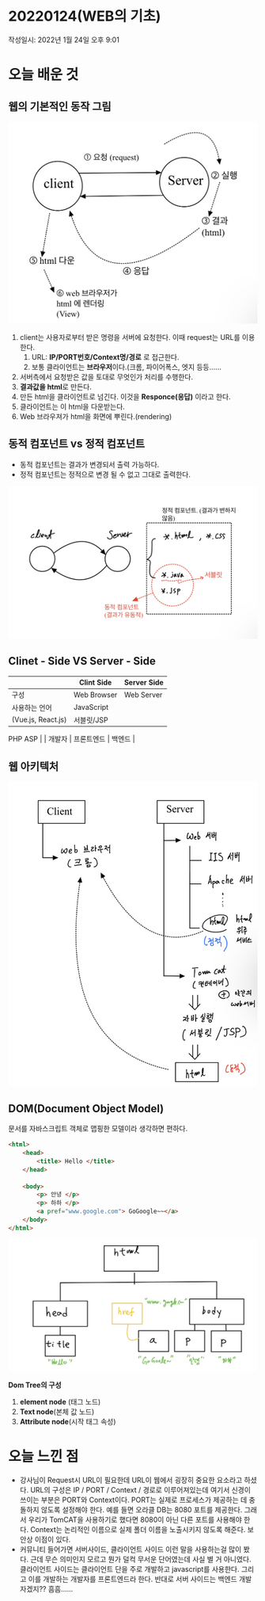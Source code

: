 # 20220124(WEB의 기초)

작성일시: 2022년 1월 24일 오후 9:01

# 오늘 배운 것

## 웹의 기본적인 동작 그림

![77C07E05-BA77-4C00-83B5-874CFCAD91C0.jpeg](20220124/1.jpeg)

1. client는 사용자로부터 받은 명령을 서버에 요청한다. 이때 request는 URL를 이용한다.
    1. URL:      **IP/PORT번호/Context명/경로** 로 접근한다.
    2. 보통 클라이언트는 **브라우저**이다.(크롬, 파이어폭스,  엣지 등등......
2. 서버측에서 요청받은 값을 토대로 무엇인가 처리를 수행한다.
3. **결과값을 html**로 만든다.
4. 만든 html을 클라이언트로 넘긴다. 이것을 **Responce(응답)** 이라고 한다.
5. 클라이언트는 이 html을 다운받는다.
6. Web 브라우져가 html을 화면에 뿌린다.(rendering)

## 동적 컴포넌트 vs 정적 컴포넌트

- 동적 컴포넌트는 결과가 변경되서 출력 가능하다.
- 정적 컴포넌트는 정적으로 변경 될 수 없고 그대로 출력한다.

![EB8E09BD-610E-488F-B7EB-75DC2DF6FE21.jpeg](20220124/2.jpeg)

## Clinet - Side       VS        Server - Side

|  | Clint   Side | Server  Side |
| --- | --- | --- |
| 구성 | Web Browser | Web Server |
| 사용하는 언어 | JavaScript
(Vue.js, React.js) | 서블릿/JSP
PHP
ASP  |
| 개발자 | 프론트엔드 | 백엔드 |

## 웹 아키텍처

![8DEF6BDD-223D-4EC0-BBC6-7D97A5610C9B.jpeg](20220124/3.jpeg)

## DOM(Document Object Model)

 문서를 자바스크립트 객체로 맵핑한 모델이라 생각하면 편하다.

```html
<html>
	<head>
		<title> Hello </title>
	</head>

	<body>
		<p> 안녕 </p>
		<p> 하하 </p>
		<a pref="www.google.com"> GoGoogle~~</a>
	</body>
</html>
```

![3DDC7991-67C2-4EA1-BEC4-3A3A4CF63CE5.jpeg](20220124/4.jpeg)

**Dom Tree의 구성**

1. **element node** (태그 노드)
2. **Text node**(본체 값 노드)
3. **Attribute node**(시작 태그 속성)

# 오늘 느낀 점

- 강사님이 Request시 URL이 필요한데 URL이 웹에서 굉장히 중요한 요소라고 하셨다. URL의 구성은 IP /  PORT / Context / 경로로 이루어져있는데 여기서 신경이 쓰이는 부분은 PORT와 Context이다. PORT는 실제로 프로세스가 제공하는 데 충돌하지 않도록 설정해야 한다. 예를 들면 오라클 DB는 8080 포트를 제공한다. 그래서 우리가 TomCAT을 사용하기로 했다면 8080이 아닌 다른 포트를 사용해야 한다. Context는 논리적인 이름으로 실제 폴더 이름을  노출시키지 않도록 해준다. 보안상 이점이 있다.
- 커뮤니티 들어가면 서버사이드, 클라이언트 사이드 이런 말을 사용하는걸 많이 봤다. 근데 무슨 의미인지 모르고 뭔가 덜컥 무서운 단어였는데 사실 별 거 아니였다. 클라이언트 사이드는 클라이언트 단을 주로 개발하고 javascript를 사용한다. 그리고 이를 개발하는 개발자를 프론트엔드라 한다. 반대로 서버 사이드는 백엔드 개발자겠지?? 흠흠......